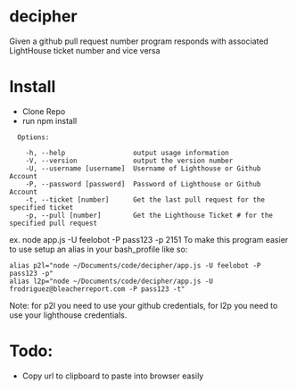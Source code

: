 decipher
========

Given a github pull request number program responds with associated LightHouse ticket number and vice versa 

# Install
* Clone Repo
* run npm install

```
  Options:

    -h, --help                 output usage information
    -V, --version              output the version number
    -U, --username [username]  Username of Lighthouse or Github Account
    -P, --password [password]  Password of Lighthouse or Github Account
    -t, --ticket [number]      Get the last pull request for the specified ticket
    -p, --pull [number]        Get the Lighthouse Ticket # for the specified pull request
```
ex. node app.js -U feelobot -P pass123 -p 2151
To make this program easier to use setup an alias in your bash_profile like so:
```
alias p2l="node ~/Documents/code/decipher/app.js -U feelobot -P pass123 -p"
alias l2p="node ~/Documents/code/decipher/app.js -U frodriguez@bleacherreport.com -P pass123 -t"
```
Note: for p2l you need to use your github credentials, for l2p you need to use your lighthouse credentials.

# Todo:
* Copy url to clipboard to paste into browser easily
